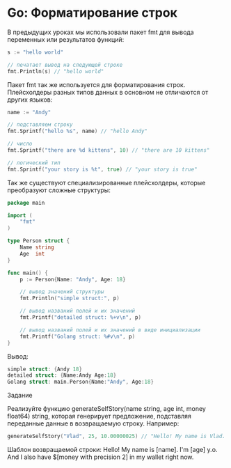 # Go: Форматирование строк

В предыдущих уроках мы использовали пакет fmt для вывода переменных или результатов функций:
```go
s := "hello world"

// печатает вывод на следующей строке
fmt.Println(s) // "hello world"
```
Пакет fmt так же используется для форматирования строк. Плейсхолдеры разных типов данных в основном не отличаются от других языков:
```go
name := "Andy"

// подставляем строку
fmt.Sprintf("hello %s", name) // "hello Andy"

// число
fmt.Sprintf("there are %d kittens", 10) // "there are 10 kittens"

// логический тип
fmt.Sprintf("your story is %t", true) // "your story is true"
```
Так же существуют специализированные плейсхолдеры, которые преобразуют сложные структуры:
```go
package main

import (
    "fmt"
)

type Person struct {
    Name string
    Age  int
}

func main() {
    p := Person{Name: "Andy", Age: 18}

    // вывод значений структуры
    fmt.Println("simple struct:", p)

    // вывод названий полей и их значений
    fmt.Printf("detailed struct: %+v\n", p)

    // вывод названий полей и их значений в виде инициализации
    fmt.Printf("Golang struct: %#v\n", p)
}
```
Вывод:
```go
simple struct: {Andy 18}
detailed struct: {Name:Andy Age:18}
Golang struct: main.Person{Name:"Andy", Age:18}
```
Задание

Реализуйте функцию generateSelfStory(name string, age int, money float64) string, которая генерирует предложение, подставляя переданные данные в возвращаемую строку. Например:
```go
generateSelfStory("Vlad", 25, 10.00000025) // "Hello! My name is Vlad. I'm 25 y.o. And I also have $10.00 in my wallet right now."
```
Шаблон возвращаемой строки: Hello! My name is [name]. I'm [age] y.o. And I also have $[money with precision 2] in my wallet right now.